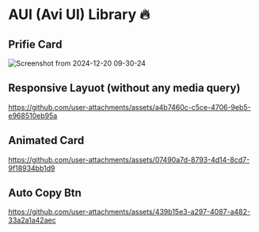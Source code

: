 # AUI (Avi UI) Library 🔥
## Prifie Card
![Screenshot from 2024-12-20 09-30-24](https://github.com/user-attachments/assets/7ad260d6-4ed0-4d65-9689-6e8f83b0d115)
## Responsive Layuot (without any media query)
https://github.com/user-attachments/assets/a4b7460c-c5ce-4706-9eb5-e968510eb95a
## Animated Card
https://github.com/user-attachments/assets/07490a7d-8793-4d14-8cd7-9f18934bb1d9
## Auto Copy Btn
https://github.com/user-attachments/assets/439b15e3-a297-4087-a482-33a2a1a42aec


